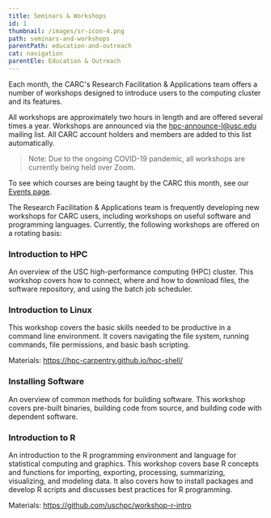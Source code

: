```yaml
---
title: Seminars & Workshops
id: 1
thumbnail: /images/sr-icon-4.png
path: seminars-and-workshops
parentPath: education-and-outreach
cat: navigation
parentEle: Education & Outreach
---
```


Each month, the CARC's Research Facilitation & Applications team offers a number of workshops designed to introduce users to the computing cluster and its features.

All workshops are approximately two hours in length and are offered several times a year. Workshops are announced via the hpc-announce-l@usc.edu mailing list. All CARC account holders and members are added to this list automatically.

>Note: Due to the ongoing COVID-19 pandemic, all workshops are currently being held over Zoom.

To see which courses are being taught by the CARC this month, see our [Events page](/news-and-events/events).

The Research Facilitation & Applications team is frequently developing new workshops for CARC users, including workshops on useful software and programming languages. Currently, the following workshops are offered on a rotating basis:

### **Introduction to HPC**

An overview of the USC high-performance computing (HPC) cluster. This workshop covers how to connect, where and how to download files, the software repository, and using the batch job scheduler.

### **Introduction to Linux**

This workshop covers the basic skills needed to be productive in a command line environment. It covers navigating the file system, running commands, file permissions, and basic bash scripting.

Materials: https://hpc-carpentry.github.io/hpc-shell/

### **Installing Software**

An overview of common methods for building software. This workshop covers pre-built binaries, building code from source, and building code with dependent software.

### **Introduction to R**

An introduction to the R programming environment and language for statistical computing and graphics. This workshop covers base R concepts and functions for importing, exporting, processing, summarizing, visualizing, and modeling data. It also covers how to install packages and develop R scripts and discusses best practices for R programming.

Materials: https://github.com/uschpc/workshop-r-intro
